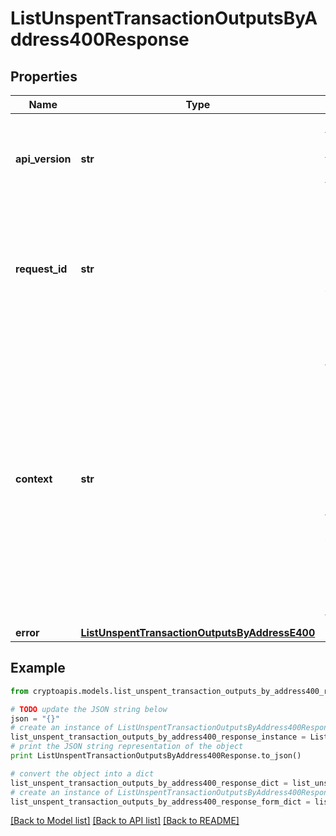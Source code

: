 # ListUnspentTransactionOutputsByAddress400Response


## Properties
Name | Type | Description | Notes
------------ | ------------- | ------------- | -------------
**api_version** | **str** | Specifies the version of the API that incorporates this endpoint. | 
**request_id** | **str** | Defines the ID of the request. The &#x60;requestId&#x60; is generated by Crypto APIs and it&#39;s unique for every request. | 
**context** | **str** | In batch situations the user can use the context to correlate responses with requests. This property is present regardless of whether the response was successful or returned as an error. &#x60;context&#x60; is specified by the user. | [optional] 
**error** | [**ListUnspentTransactionOutputsByAddressE400**](ListUnspentTransactionOutputsByAddressE400.md) |  | 

## Example

```python
from cryptoapis.models.list_unspent_transaction_outputs_by_address400_response import ListUnspentTransactionOutputsByAddress400Response

# TODO update the JSON string below
json = "{}"
# create an instance of ListUnspentTransactionOutputsByAddress400Response from a JSON string
list_unspent_transaction_outputs_by_address400_response_instance = ListUnspentTransactionOutputsByAddress400Response.from_json(json)
# print the JSON string representation of the object
print ListUnspentTransactionOutputsByAddress400Response.to_json()

# convert the object into a dict
list_unspent_transaction_outputs_by_address400_response_dict = list_unspent_transaction_outputs_by_address400_response_instance.to_dict()
# create an instance of ListUnspentTransactionOutputsByAddress400Response from a dict
list_unspent_transaction_outputs_by_address400_response_form_dict = list_unspent_transaction_outputs_by_address400_response.from_dict(list_unspent_transaction_outputs_by_address400_response_dict)
```
[[Back to Model list]](../README.md#documentation-for-models) [[Back to API list]](../README.md#documentation-for-api-endpoints) [[Back to README]](../README.md)


